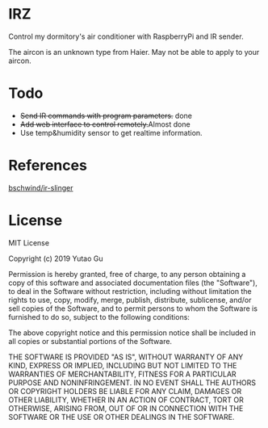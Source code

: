 # IRZ
Control my dormitory's air conditioner with RaspberryPi and IR sender.

The aircon is an unknown type from Haier. May not be able to apply to your aircon.

# Todo
+ <del>Send IR commands with program parameters.</del> done
+ <del>Add web interface to control remotely.</del>Almost done
+ Use temp&humidity sensor to get realtime information.

# References
[bschwind/ir-slinger](https://github.com/bschwind/ir-slinger/)

# License
MIT License

Copyright (c) 2019 Yutao Gu

Permission is hereby granted, free of charge, to any person obtaining a copy
of this software and associated documentation files (the "Software"), to deal
in the Software without restriction, including without limitation the rights
to use, copy, modify, merge, publish, distribute, sublicense, and/or sell
copies of the Software, and to permit persons to whom the Software is
furnished to do so, subject to the following conditions:

The above copyright notice and this permission notice shall be included in all
copies or substantial portions of the Software.

THE SOFTWARE IS PROVIDED "AS IS", WITHOUT WARRANTY OF ANY KIND, EXPRESS OR
IMPLIED, INCLUDING BUT NOT LIMITED TO THE WARRANTIES OF MERCHANTABILITY,
FITNESS FOR A PARTICULAR PURPOSE AND NONINFRINGEMENT. IN NO EVENT SHALL THE
AUTHORS OR COPYRIGHT HOLDERS BE LIABLE FOR ANY CLAIM, DAMAGES OR OTHER
LIABILITY, WHETHER IN AN ACTION OF CONTRACT, TORT OR OTHERWISE, ARISING FROM,
OUT OF OR IN CONNECTION WITH THE SOFTWARE OR THE USE OR OTHER DEALINGS IN THE
SOFTWARE.
